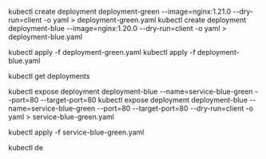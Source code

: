  
 
kubectl create deployment deployment-green --image=nginx:1.21.0 --dry-run=client -o yaml > deployment-green.yaml
kubectl create deployment deployment-blue --image=nginx:1.20.0 --dry-run=client -o yaml > deployment-blue.yaml

kubectl apply -f deployment-green.yaml
kubectl apply -f deployment-blue.yaml 

kubectl get deployments

kubectl expose deployment deployment-blue --name=service-blue-green --port=80 --target-port=80
kubectl expose deployment deployment-blue --name=service-blue-green --port=80 --target-port=80 --dry-run=client -o yaml > service-blue-green.yaml

kubectl apply -f service-blue-green.yaml 

kubectl de